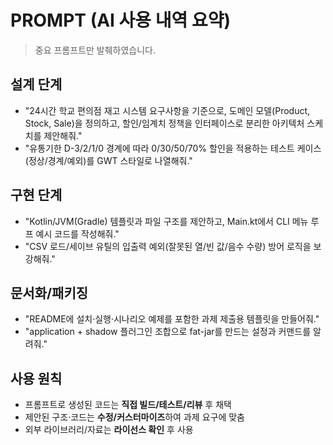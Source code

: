 # PROMPT (AI 사용 내역 요약)

> 중요 프롬프트만 발췌하였습니다.

## 설계 단계
- "24시간 학교 편의점 재고 시스템 요구사항을 기준으로, 도메인 모델(Product, Stock, Sale)을 정의하고, 할인/임계치 정책을 인터페이스로 분리한 아키텍처 스케치를 제안해줘."
- "유통기한 D-3/2/1/0 경계에 따라 0/30/50/70% 할인을 적용하는 테스트 케이스(정상/경계/예외)를 GWT 스타일로 나열해줘."

## 구현 단계
- "Kotlin/JVM(Gradle) 템플릿과 파일 구조를 제안하고, Main.kt에서 CLI 메뉴 루프 예시 코드를 작성해줘."
- "CSV 로드/세이브 유틸의 입출력 예외(잘못된 열/빈 값/음수 수량) 방어 로직을 보강해줘."

## 문서화/패키징
- "README에 설치·실행·시나리오 예제를 포함한 과제 제출용 템플릿을 만들어줘."
- "application + shadow 플러그인 조합으로 fat-jar를 만드는 설정과 커맨드를 알려줘."

## 사용 원칙
- 프롬프트로 생성된 코드는 **직접 빌드/테스트/리뷰** 후 채택
- 제안된 구조·코드는 **수정/커스터마이즈**하여 과제 요구에 맞춤
- 외부 라이브러리/자료는 **라이선스 확인** 후 사용
